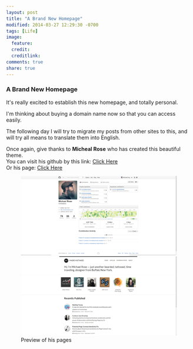 ```yaml
---
layout: post
title: "A Brand New Homepage"
modified: 2014-03-27 12:29:30 -0700
tags: [Life]
image:
  feature: 
  credit: 
  creditlink: 
comments: true
share: true
---
```


### A Brand New Homepage

It's really excited to establish this new homepage, and totally personal.

I'm thinking about buying a domain name now so that you can access easily.

The following day I will try to migrate my posts from other sites to this, and will try all means to translate them into English.

Once again, give thanks to **Micheal Rose** who has created this beautiful theme.  
You can visit his github by this link: <a href="https://github.com/mmistakes" target="_blank">Click Here</a>  
Or his page: <a href="http://mademistakes.com/" target="_blank">Click Here</a>
<figure class="half">
	<a href="https://github.com/mmistakes" target="_blank"><img src="/images/postpic/20140327/1.png" alt=""></a>
	<a href="http://mademistakes.com/" target="_blank"><img src="/images/postpic/20140327/2.png" alt=""></a>
	<figcaption>Preview of his pages</figcaption>
</figure>
